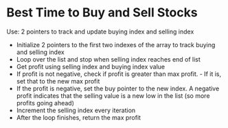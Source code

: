# Best Time to Buy and Sell Stocks

Use: 2 pointers to track and update buying index and selling index

- Initialize 2 pointers to the first two indexes of the array to track buying and selling index
- Loop over the list and stop when selling index reaches end of list
- Get profit using selling index and buying index value
- If profit is not negative, check if profit is greater than max profit. - If it is, set that to the new max profit
- If the profit is negative, set the buy pointer to the new index. A negative profit indicates that the selling value is a new low in the list (so more profits going ahead)
- Increment the selling index every iteration
- After the loop finishes, return the max profit
